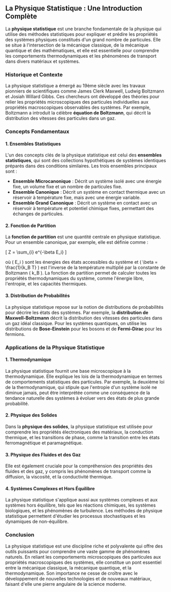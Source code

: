 ## La Physique Statistique : Une Introduction Complète

La **physique statistique** est une branche fondamentale de la physique qui utilise des méthodes statistiques pour expliquer et prédire les propriétés des systèmes physiques constitués d'un grand nombre de particules. Elle se situe à l'intersection de la mécanique classique, de la mécanique quantique et des mathématiques, et elle est essentielle pour comprendre les comportements thermodynamiques et les phénomènes de transport dans divers matériaux et systèmes.

### Historique et Contexte

La physique statistique a émergé au 19ème siècle avec les travaux pionniers de scientifiques comme James Clerk Maxwell, Ludwig Boltzmann et Josiah Willard Gibbs. Ces chercheurs ont développé des théories pour relier les propriétés microscopiques des particules individuelles aux propriétés macroscopiques observables des systèmes. Par exemple, Boltzmann a introduit la célèbre **équation de Boltzmann**, qui décrit la distribution des vitesses des particules dans un gaz.

### Concepts Fondamentaux

#### 1. **Ensembles Statistiques**

L'un des concepts clés de la physique statistique est celui des **ensembles statistiques**, qui sont des collections hypothétiques de systèmes identiques préparés dans des conditions similaires. Les trois ensembles principaux sont :

- **Ensemble Microcanonique** : Décrit un système isolé avec une énergie fixe, un volume fixe et un nombre de particules fixe.
- **Ensemble Canonique** : Décrit un système en contact thermique avec un réservoir à température fixe, mais avec une énergie variable.
- **Ensemble Grand Canonique** : Décrit un système en contact avec un réservoir à température et potentiel chimique fixes, permettant des échanges de particules.

#### 2. **Fonction de Partition**

La **fonction de partition** est une quantité centrale en physique statistique. Pour un ensemble canonique, par exemple, elle est définie comme :

\[ Z = \sum_{i} e^{-\beta E_i} \]

où \( E_i \) sont les énergies des états accessibles du système et \( \beta = \frac{1}{k_B T} \) est l'inverse de la température multiplié par la constante de Boltzmann \( k_B \). La fonction de partition permet de calculer toutes les propriétés thermodynamiques du système, comme l'énergie libre, l'entropie, et les capacités thermiques.

#### 3. **Distribution de Probabilités**

La physique statistique repose sur la notion de distributions de probabilités pour décrire les états des systèmes. Par exemple, la **distribution de Maxwell-Boltzmann** décrit la distribution des vitesses des particules dans un gaz idéal classique. Pour les systèmes quantiques, on utilise les distributions de **Bose-Einstein** pour les bosons et de **Fermi-Dirac** pour les fermions.

### Applications de la Physique Statistique

#### 1. **Thermodynamique**

La physique statistique fournit une base microscopique à la thermodynamique. Elle explique les lois de la thermodynamique en termes de comportements statistiques des particules. Par exemple, la deuxième loi de la thermodynamique, qui stipule que l'entropie d'un système isolé ne diminue jamais, peut être interprétée comme une conséquence de la tendance naturelle des systèmes à évoluer vers des états de plus grande probabilité.

#### 2. **Physique des Solides**

Dans la **physique des solides**, la physique statistique est utilisée pour comprendre les propriétés électroniques des matériaux, la conduction thermique, et les transitions de phase, comme la transition entre les états ferromagnétique et paramagnétique.

#### 3. **Physique des Fluides et des Gaz**

Elle est également cruciale pour la compréhension des propriétés des fluides et des gaz, y compris les phénomènes de transport comme la diffusion, la viscosité, et la conductivité thermique.

#### 4. **Systèmes Complexes et Hors Équilibre**

La physique statistique s'applique aussi aux systèmes complexes et aux systèmes hors équilibre, tels que les réactions chimiques, les systèmes biologiques, et les phénomènes de turbulence. Les méthodes de physique statistique permettent d'étudier les processus stochastiques et les dynamiques de non-équilibre.

### Conclusion

La physique statistique est une discipline riche et polyvalente qui offre des outils puissants pour comprendre une vaste gamme de phénomènes naturels. En reliant les comportements microscopiques des particules aux propriétés macroscopiques des systèmes, elle constitue un pont essentiel entre la mécanique classique, la mécanique quantique, et la thermodynamique. Son importance ne cesse de croître avec le développement de nouvelles technologies et de nouveaux matériaux, faisant d'elle une pierre angulaire de la science moderne.